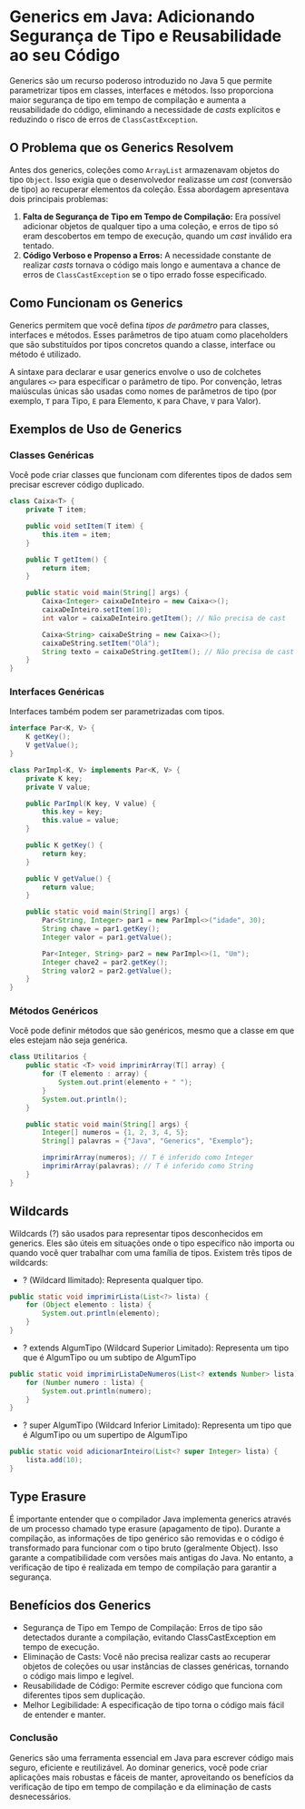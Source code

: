 # Generics em Java: Adicionando Segurança de Tipo e Reusabilidade ao seu Código

Generics são um recurso poderoso introduzido no Java 5 que permite parametrizar tipos em classes, interfaces e métodos. Isso proporciona maior segurança de tipo em tempo de compilação e aumenta a reusabilidade do código, eliminando a necessidade de *casts* explícitos e reduzindo o risco de erros de `ClassCastException`.

## O Problema que os Generics Resolvem

Antes dos generics, coleções como `ArrayList` armazenavam objetos do tipo `Object`. Isso exigia que o desenvolvedor realizasse um *cast* (conversão de tipo) ao recuperar elementos da coleção. Essa abordagem apresentava dois principais problemas:

1.  **Falta de Segurança de Tipo em Tempo de Compilação:** Era possível adicionar objetos de qualquer tipo a uma coleção, e erros de tipo só eram descobertos em tempo de execução, quando um *cast* inválido era tentado.
2.  **Código Verboso e Propenso a Erros:** A necessidade constante de realizar *casts* tornava o código mais longo e aumentava a chance de erros de `ClassCastException` se o tipo errado fosse especificado.

## Como Funcionam os Generics

Generics permitem que você defina *tipos de parâmetro* para classes, interfaces e métodos. Esses parâmetros de tipo atuam como placeholders que são substituídos por tipos concretos quando a classe, interface ou método é utilizado.

A sintaxe para declarar e usar generics envolve o uso de colchetes angulares `<>` para especificar o parâmetro de tipo. Por convenção, letras maiúsculas únicas são usadas como nomes de parâmetros de tipo (por exemplo, `T` para Tipo, `E` para Elemento, `K` para Chave, `V` para Valor).

## Exemplos de Uso de Generics

### Classes Genéricas

Você pode criar classes que funcionam com diferentes tipos de dados sem precisar escrever código duplicado.

```java
class Caixa<T> {
    private T item;

    public void setItem(T item) {
        this.item = item;
    }

    public T getItem() {
        return item;
    }

    public static void main(String[] args) {
        Caixa<Integer> caixaDeInteiro = new Caixa<>();
        caixaDeInteiro.setItem(10);
        int valor = caixaDeInteiro.getItem(); // Não precisa de cast

        Caixa<String> caixaDeString = new Caixa<>();
        caixaDeString.setItem("Olá");
        String texto = caixaDeString.getItem(); // Não precisa de cast
    }
}
```

### Interfaces Genéricas
Interfaces também podem ser parametrizadas com tipos.
```java
interface Par<K, V> {
    K getKey();
    V getValue();
}

class ParImpl<K, V> implements Par<K, V> {
    private K key;
    private V value;

    public ParImpl(K key, V value) {
        this.key = key;
        this.value = value;
    }

    public K getKey() {
        return key;
    }

    public V getValue() {
        return value;
    }

    public static void main(String[] args) {
        Par<String, Integer> par1 = new ParImpl<>("idade", 30);
        String chave = par1.getKey();
        Integer valor = par1.getValue();

        Par<Integer, String> par2 = new ParImpl<>(1, "Um");
        Integer chave2 = par2.getKey();
        String valor2 = par2.getValue();
    }
}
```
### Métodos Genéricos
Você pode definir métodos que são genéricos, mesmo que a classe em que eles estejam não seja genérica.
```java
class Utilitarios {
    public static <T> void imprimirArray(T[] array) {
        for (T elemento : array) {
            System.out.print(elemento + " ");
        }
        System.out.println();
    }

    public static void main(String[] args) {
        Integer[] numeros = {1, 2, 3, 4, 5};
        String[] palavras = {"Java", "Generics", "Exemplo"};

        imprimirArray(numeros); // T é inferido como Integer
        imprimirArray(palavras); // T é inferido como String
    }
}
```

## Wildcards
Wildcards (?) são usados para representar tipos desconhecidos em generics. Eles são úteis em situações onde o tipo específico não importa ou quando você quer trabalhar com uma família de tipos. Existem três tipos de wildcards:

* ? (Wildcard Ilimitado): Representa qualquer tipo.
```java
public static void imprimirLista(List<?> lista) {
    for (Object elemento : lista) {
        System.out.println(elemento);
    }
}
```
* ? extends AlgumTipo (Wildcard Superior Limitado): Representa um tipo que é AlgumTipo ou um subtipo de AlgumTipo
```java
public static void imprimirListaDeNumeros(List<? extends Number> lista) {
    for (Number numero : lista) {
        System.out.println(numero);
    }
}
```

* ? super AlgumTipo (Wildcard Inferior Limitado): Representa um tipo que é AlgumTipo ou um supertipo de AlgumTipo
```java
public static void adicionarInteiro(List<? super Integer> lista) {
    lista.add(10);
}
```

## Type Erasure
É importante entender que o compilador Java implementa generics através de um processo chamado type erasure (apagamento de tipo). Durante a compilação, as informações de tipo genérico são removidas e o código é transformado para funcionar com o tipo bruto (geralmente Object). Isso garante a compatibilidade com versões mais antigas do Java. No entanto, a verificação de tipo é realizada em tempo de compilação para garantir a segurança.

## Benefícios dos Generics
* Segurança de Tipo em Tempo de Compilação: Erros de tipo são detectados durante a compilação, evitando ClassCastException em tempo de execução.
* Eliminação de Casts: Você não precisa realizar casts ao recuperar objetos de coleções ou usar instâncias de classes genéricas, tornando o código mais limpo e legível.
* Reusabilidade de Código: Permite escrever código que funciona com diferentes tipos sem duplicação.
* Melhor Legibilidade: A especificação de tipo torna o código mais fácil de entender e manter.

### Conclusão
Generics são uma ferramenta essencial em Java para escrever código mais seguro, eficiente e reutilizável. Ao dominar generics, você pode criar aplicações mais robustas e fáceis de manter, aproveitando os benefícios da verificação de tipo em tempo de compilação e da eliminação de casts desnecessários.

